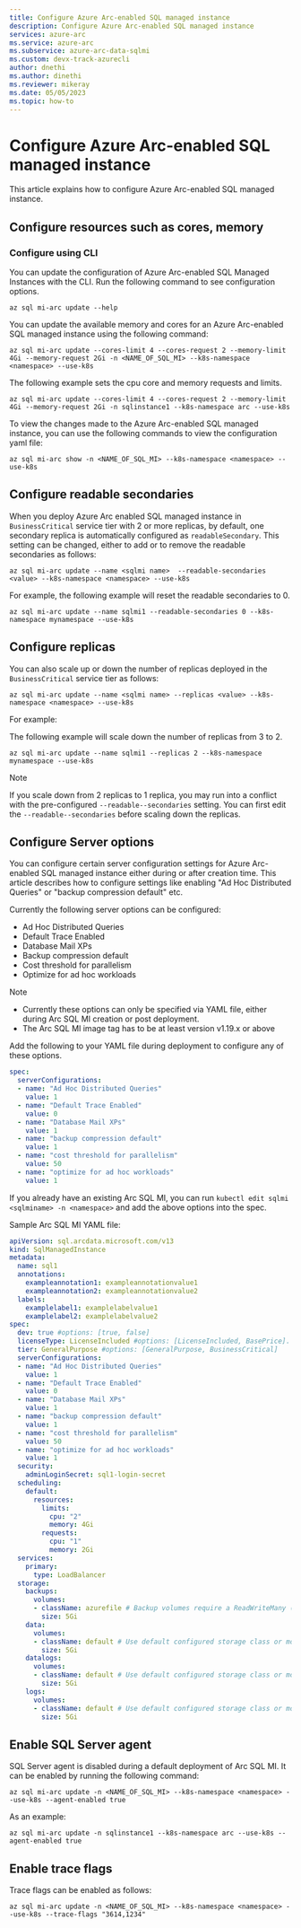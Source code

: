 ```yaml
---
title: Configure Azure Arc-enabled SQL managed instance
description: Configure Azure Arc-enabled SQL managed instance
services: azure-arc
ms.service: azure-arc
ms.subservice: azure-arc-data-sqlmi
ms.custom: devx-track-azurecli
author: dnethi
ms.author: dinethi
ms.reviewer: mikeray
ms.date: 05/05/2023
ms.topic: how-to
---
```


# Configure Azure Arc-enabled SQL managed instance

This article explains how to configure Azure Arc-enabled SQL managed instance.

## Configure resources such as cores, memory


### Configure using CLI

You can update the configuration of Azure Arc-enabled SQL Managed Instances with the CLI. Run the following command to see configuration options. 

```azurecli
az sql mi-arc update --help
```

You can update the available memory and cores for an Azure Arc-enabled SQL managed instance using the following command:

```azurecli
az sql mi-arc update --cores-limit 4 --cores-request 2 --memory-limit 4Gi --memory-request 2Gi -n <NAME_OF_SQL_MI> --k8s-namespace <namespace> --use-k8s
```

The following example sets the cpu core and memory requests and limits.

```azurecli
az sql mi-arc update --cores-limit 4 --cores-request 2 --memory-limit 4Gi --memory-request 2Gi -n sqlinstance1 --k8s-namespace arc --use-k8s
```

To view the changes made to the Azure Arc-enabled SQL managed instance, you can use the following commands to view the configuration yaml file:

```azurecli
az sql mi-arc show -n <NAME_OF_SQL_MI> --k8s-namespace <namespace> --use-k8s
```

## Configure readable secondaries

When you deploy Azure Arc enabled SQL managed instance in `BusinessCritical` service tier with 2 or more replicas, by default, one secondary replica is automatically configured as `readableSecondary`. This setting can be changed, either to add or to remove the readable secondaries as follows:

```azurecli
az sql mi-arc update --name <sqlmi name>  --readable-secondaries <value> --k8s-namespace <namespace> --use-k8s
```

For example, the following example will reset the readable secondaries to 0.

```azurecli
az sql mi-arc update --name sqlmi1 --readable-secondaries 0 --k8s-namespace mynamespace --use-k8s
```
## Configure replicas

You can also scale up or down the number of replicas deployed in the `BusinessCritical` service tier as follows:

```azurecli
az sql mi-arc update --name <sqlmi name> --replicas <value> --k8s-namespace <namespace> --use-k8s
```

For example:

The following example will scale down the number of replicas from 3 to 2.

```azurecli
az sql mi-arc update --name sqlmi1 --replicas 2 --k8s-namespace mynamespace --use-k8s
```

> [!Note]
> If you scale down from 2 replicas to 1 replica, you may run into a conflict with the pre-configured `--readable--secondaries` setting. You can first edit the `--readable--secondaries` before scaling down the replicas. 


## Configure Server options

You can configure certain server configuration settings for Azure Arc-enabled SQL managed instance either during or after creation time. This article describes how to configure settings like enabling "Ad Hoc Distributed Queries" or "backup compression default" etc. 

Currently the following server options can be configured:
- Ad Hoc Distributed Queries
- Default Trace Enabled
- Database Mail XPs
- Backup compression default
- Cost threshold for parallelism
- Optimize for ad hoc workloads

> [!Note]
> - Currently these options can only be specified via YAML file, either during Arc SQL MI creation or post deployment.
> - The Arc SQL MI image tag has to be at least version v1.19.x or above

Add the following to your YAML file during deployment to configure any of these options.

```yml
spec:
  serverConfigurations:
  - name: "Ad Hoc Distributed Queries"
    value: 1
  - name: "Default Trace Enabled"
    value: 0
  - name: "Database Mail XPs"
    value: 1
  - name: "backup compression default"
    value: 1
  - name: "cost threshold for parallelism"
    value: 50
  - name: "optimize for ad hoc workloads"
    value: 1
```

If you already have an existing Arc SQL MI, you can run `kubectl edit sqlmi <sqlminame> -n <namespace>` and add the above options into the spec.


Sample Arc SQL MI YAML file:

```yml
apiVersion: sql.arcdata.microsoft.com/v13
kind: SqlManagedInstance
metadata:
  name: sql1
  annotations:
    exampleannotation1: exampleannotationvalue1
    exampleannotation2: exampleannotationvalue2
  labels:
    examplelabel1: examplelabelvalue1
    examplelabel2: examplelabelvalue2
spec:
  dev: true #options: [true, false]
  licenseType: LicenseIncluded #options: [LicenseIncluded, BasePrice].  BasePrice is used for Azure Hybrid Benefits.
  tier: GeneralPurpose #options: [GeneralPurpose, BusinessCritical]
  serverConfigurations:
  - name: "Ad Hoc Distributed Queries"
    value: 1
  - name: "Default Trace Enabled"
    value: 0
  - name: "Database Mail XPs"
    value: 1
  - name: "backup compression default"
    value: 1
  - name: "cost threshold for parallelism"
    value: 50
  - name: "optimize for ad hoc workloads"
    value: 1
  security:
    adminLoginSecret: sql1-login-secret
  scheduling:
    default:
      resources:
        limits:
          cpu: "2"
          memory: 4Gi
        requests:
          cpu: "1"
          memory: 2Gi
  services:
    primary:
      type: LoadBalancer
  storage:
    backups:
      volumes:
      - className: azurefile # Backup volumes require a ReadWriteMany (RWX) capable storage class
        size: 5Gi
    data:
      volumes:
      - className: default # Use default configured storage class or modify storage class based on your Kubernetes environment
        size: 5Gi
    datalogs:
      volumes:
      - className: default # Use default configured storage class or modify storage class based on your Kubernetes environment
        size: 5Gi
    logs:
      volumes:
      - className: default # Use default configured storage class or modify storage class based on your Kubernetes environment
        size: 5Gi
```


## Enable SQL Server agent

SQL Server agent is disabled during a default deployment of Arc SQL MI. It can be enabled by running the following command:

```azurecli
az sql mi-arc update -n <NAME_OF_SQL_MI> --k8s-namespace <namespace> --use-k8s --agent-enabled true
```

As an example:

```azurecli
az sql mi-arc update -n sqlinstance1 --k8s-namespace arc --use-k8s --agent-enabled true
```

## Enable trace flags

Trace flags can be enabled as follows:

```azurecli
az sql mi-arc update -n <NAME_OF_SQL_MI> --k8s-namespace <namespace> --use-k8s --trace-flags "3614,1234" 
```
